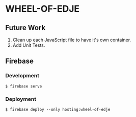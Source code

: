 # WHEEL-OF-EDJE

## Future Work

1. Clean up each JavaScript file to have it's own container.
2. Add Unit Tests.

## Firebase

### Development

```script
$ firebase serve
```

### Deployment

```script
$ firebase deploy --only hosting:wheel-of-edje
```
